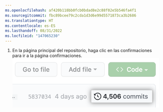 ```yaml
---
ms.openlocfilehash: af420b118bb0fcb0bdad8e2c88f02e5b546fa4f1
ms.sourcegitcommit: fbc89bcee79c2cda1d3d6e99d5571873ca3b2686
ms.translationtype: HT
ms.contentlocale: es-ES
ms.lasthandoff: 08/31/2022
ms.locfileid: "147065230"
---
```

1. En la página principal del repositorio, haga clic en las confirmaciones para ir a la página confirmaciones.
   ![Captura de pantalla de la página principal del repositorio con las confirmaciones resaltadas](/assets/images/help/commits/commits-page.png) 
